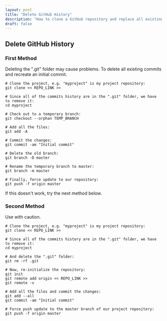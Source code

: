 ```yaml
---
layout: post
title: "Delete GitHub History"
description: "How to clone a GitHub repository and replace all existing commit history with an initial commit."
draft: false
---
```

## Delete GitHub History

### First Method

Deleting the ".git" folder may cause problems. To delete all existing commits and recreate an initial commit.

```
# Clone the project, e.g. "myproject" is my project repository:
git clone << REPO_LINK >>

# Since all of the commits history are in the ".git" folder, we have to remove it:
cd myproject

# Check out to a temporary branch:
git checkout --orphan TEMP_BRANCH

# Add all the files:
git add -A

# Commit the changes:
git commit -am "Initial commit"

# Delete the old branch:
git branch -D master

# Rename the temporary branch to master:
git branch -m master

# Finally, force update to our repository:
git push -f origin master
```

If this doesn't work, try the next method below.

### Second Method

Use with caution.

```
# Clone the project, e.g. "myproject" is my project repository:
git clone << REPO_LINK >>

# Since all of the commits history are in the ".git" folder, we have to remove it:
cd myproject

# And delete the ".git" folder:
git rm -rf .git

# Now, re-initialize the repository:
git init
git remote add origin << REPO_LINK >>
git remote -v

# Add all the files and commit the changes:
git add --all
git commit -am "Initial commit"

# Force push update to the master branch of our project repository:
git push -f origin master
```
